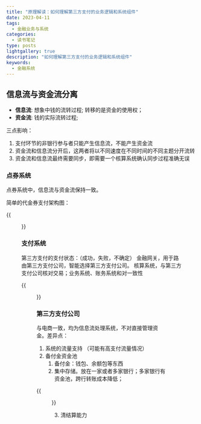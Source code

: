 ```yaml
---
title: "原理解读：如何理解第三方支付的业务逻辑和系统组件"
date: 2023-04-11
tags:
  - 金融业务与系统
categories:
  - 读书笔记
type: posts
lightgallery: true
description: "如何理解第三方支付的业务逻辑和系统组件"
keywords: 
  - 金融系统
---
```


## 信息流与资金流分离

- **信息流**: 想象中钱的流转过程; 转移的是资金的使用权；
- **资金流**: 钱的实际流转过程;

三点影响：
1. 支付环节的非银行参与者只能产生信息流，不能产生资金流
2. 资金流和信息流分开后，这两者将以不同速度在不同时间的不同主题分开流转
3. 资金流和信息流最终需要同步，即需要一个核算系统确认同步过程准确无误

### 点券系统

点券系统中，信息流与资金流保持一致。


简单的代金券支付架构图：


{{<figure src="day2-1.png" width="800" >}}


### 支付系统

第三方支付的支付状态：（成功，失败，不确定）
金融网关，用于路由第三方支付公司，智能选择第三方支付公司。
核算系统，与第三方支付公司核对交易；业务系统、账务系统和对一致性


{{<figure src="day2-2.png" width="800" >}}


### 第三方支付公司

与电商一致，均为信息流处理系统，不对直接管理资金。差异点：
1. 系统的流量支持 （可能有高支付流量情况）
2. 备付金资金池
   1. 备付金：钱包、余额包等东西
   2. 集中存储。放在一家或者多家银行；多家银行有资金池，跨行转账成本降低；


{{<figure src="day2-3.png" width="800" >}}


3. 清结算能力

